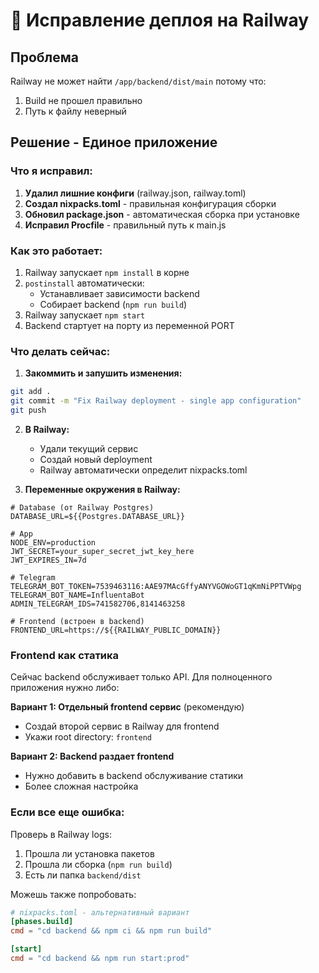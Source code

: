 # 🔧 Исправление деплоя на Railway

## Проблема
Railway не может найти `/app/backend/dist/main` потому что:
1. Build не прошел правильно
2. Путь к файлу неверный

## Решение - Единое приложение

### Что я исправил:

1. **Удалил лишние конфиги** (railway.json, railway.toml)
2. **Создал nixpacks.toml** - правильная конфигурация сборки
3. **Обновил package.json** - автоматическая сборка при установке
4. **Исправил Procfile** - правильный путь к main.js

### Как это работает:

1. Railway запускает `npm install` в корне
2. `postinstall` автоматически:
   - Устанавливает зависимости backend
   - Собирает backend (`npm run build`)
3. Railway запускает `npm start`
4. Backend стартует на порту из переменной PORT

### Что делать сейчас:

1. **Закоммить и запушить изменения:**
```bash
git add .
git commit -m "Fix Railway deployment - single app configuration"
git push
```

2. **В Railway:**
   - Удали текущий сервис
   - Создай новый deployment
   - Railway автоматически определит nixpacks.toml

3. **Переменные окружения в Railway:**
```env
# Database (от Railway Postgres)
DATABASE_URL=${{Postgres.DATABASE_URL}}

# App
NODE_ENV=production
JWT_SECRET=your_super_secret_jwt_key_here
JWT_EXPIRES_IN=7d

# Telegram
TELEGRAM_BOT_TOKEN=7539463116:AAE97MAcGffyANYVGOWoGT1qKmNiPPTVWpg
TELEGRAM_BOT_NAME=InfluentaBot
ADMIN_TELEGRAM_IDS=741582706,8141463258

# Frontend (встроен в backend)
FRONTEND_URL=https://${{RAILWAY_PUBLIC_DOMAIN}}
```

### Frontend как статика

Сейчас backend обслуживает только API. Для полноценного приложения нужно либо:

**Вариант 1: Отдельный frontend сервис** (рекомендую)
- Создай второй сервис в Railway для frontend
- Укажи root directory: `frontend`

**Вариант 2: Backend раздает frontend** 
- Нужно добавить в backend обслуживание статики
- Более сложная настройка

### Если все еще ошибка:

Проверь в Railway logs:
1. Прошла ли установка пакетов
2. Прошла ли сборка (`npm run build`)
3. Есть ли папка `backend/dist`

Можешь также попробовать:
```toml
# nixpacks.toml - альтернативный вариант
[phases.build]
cmd = "cd backend && npm ci && npm run build"

[start]
cmd = "cd backend && npm run start:prod"
```




